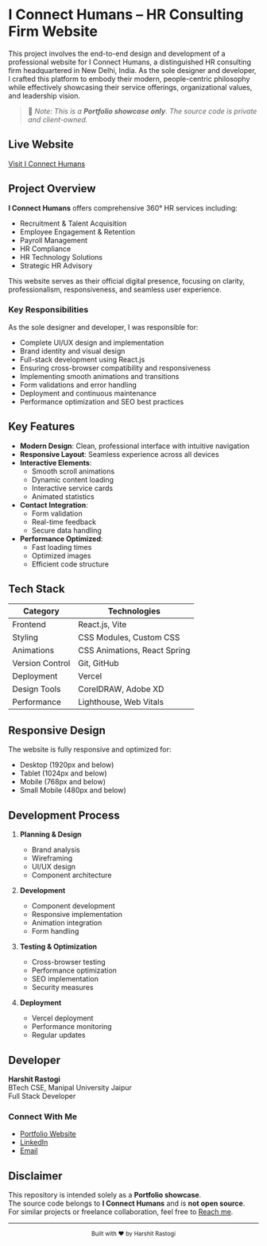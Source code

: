 # I Connect Humans – HR Consulting Firm Website

This project involves the end-to-end design and development of a professional website for I Connect Humans, a distinguished HR consulting firm headquartered in New Delhi, India. As the sole designer and developer, I crafted this platform to embody their modern, people-centric philosophy while effectively showcasing their service offerings, organizational values, and leadership vision.

> 🚨 _Note: This is a **Portfolio showcase only**. The source code is private and client-owned._

## Live Website 

[Visit I Connect Humans](https://i-connect-humans.vercel.app)

## Project Overview

**I Connect Humans** offers comprehensive 360° HR services including:
- Recruitment & Talent Acquisition
- Employee Engagement & Retention
- Payroll Management
- HR Compliance
- HR Technology Solutions
- Strategic HR Advisory

This website serves as their official digital presence, focusing on clarity, professionalism, responsiveness, and seamless user experience.

### Key Responsibilities

As the sole designer and developer, I was responsible for:
- Complete UI/UX design and implementation
- Brand identity and visual design
- Full-stack development using React.js
- Ensuring cross-browser compatibility and responsiveness
- Implementing smooth animations and transitions
- Form validations and error handling
- Deployment and continuous maintenance
- Performance optimization and SEO best practices

## Key Features

- **Modern Design**: Clean, professional interface with intuitive navigation
- **Responsive Layout**: Seamless experience across all devices
- **Interactive Elements**: 
  - Smooth scroll animations
  - Dynamic content loading
  - Interactive service cards
  - Animated statistics
- **Contact Integration**: 
  - Form validation
  - Real-time feedback
  - Secure data handling
- **Performance Optimized**:
  - Fast loading times
  - Optimized images
  - Efficient code structure

## Tech Stack

| Category | Technologies |
|----------|--------------|
| Frontend | React.js, Vite |
| Styling | CSS Modules, Custom CSS |
| Animations | CSS Animations, React Spring |
| Version Control | Git, GitHub |
| Deployment | Vercel |
| Design Tools | CorelDRAW, Adobe XD |
| Performance | Lighthouse, Web Vitals |

## Responsive Design

The website is fully responsive and optimized for:
- Desktop (1920px and below)
- Tablet (1024px and below)
- Mobile (768px and below)
- Small Mobile (480px and below)

## Development Process

1. **Planning & Design**
   - Brand analysis
   - Wireframing
   - UI/UX design
   - Component architecture

2. **Development**
   - Component development
   - Responsive implementation
   - Animation integration
   - Form handling

3. **Testing & Optimization**
   - Cross-browser testing
   - Performance optimization
   - SEO implementation
   - Security measures

4. **Deployment**
   - Vercel deployment
   - Performance monitoring
   - Regular updates

## Developer

**Harshit Rastogi**  
BTech CSE, Manipal University Jaipur  
Full Stack Developer

### Connect With Me
- [Portfolio Website](https://harshit-portfolio-o1pe-git-main-harshit-rastogis-projects.vercel.app)
- [LinkedIn](https://linkedin.com/in/harshit-rastogi-2003)
- [Email](mailto:harshitrastogi0206@gmail.com)

## Disclaimer

This repository is intended solely as a **Portfolio showcase**.  
The source code belongs to **I Connect Humans** and is **not open source**.  
For similar projects or freelance collaboration, feel free to [Reach me](mailto:harshitrastogi0206@gmail.com).

---

<div align="center">
  <sub>Built with ❤️ by Harshit Rastogi</sub>
</div>
